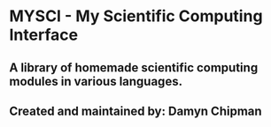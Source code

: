 # MYSCI - My Scientific Computing Interface

## A library of homemade scientific computing modules in various languages.

## Created and maintained by: Damyn Chipman